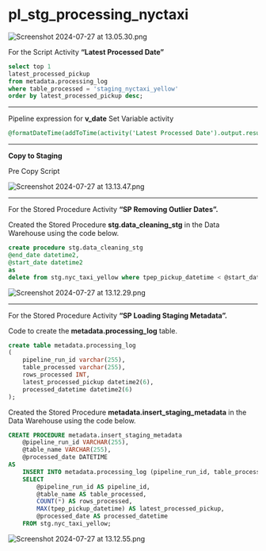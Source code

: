 # pl_stg_processing_nyctaxi

![Screenshot 2024-07-27 at 13.05.30.png](pl_stg_processing_nyctaxi%20eb4ad33c3bb54d92bafeee33a57360bc/Screenshot_2024-07-27_at_13.05.30.png)

For the Script Activity **“Latest Processed Date”**

```sql
select top 1 
latest_processed_pickup 
from metadata.processing_log 
where table_processed = 'staging_nyctaxi_yellow'
order by latest_processed_pickup desc;
```

---

Pipeline expression for **v_date** Set Variable activity

```sql
@formatDateTime(addToTime(activity('Latest Processed Date').output.resultSets[0].rows[0].latest_processed_pickup, 1, 'Month'), 'yyyy-MM')
```

---

**Copy to Staging**

Pre Copy Script

![Screenshot 2024-07-27 at 13.13.47.png](pl_stg_processing_nyctaxi%20eb4ad33c3bb54d92bafeee33a57360bc/Screenshot_2024-07-27_at_13.13.47.png)

---

For the Stored Procedure Activity **“SP Removing Outlier Dates”.**

Created the Stored Procedure **stg.data_cleaning_stg** in the Data Warehouse using the code below.

```sql
create procedure stg.data_cleaning_stg
@end_date datetime2,
@start_date datetime2
as
delete from stg.nyc_taxi_yellow where tpep_pickup_datetime < @start_date or tpep_pickup_datetime > @end_date;
```

![Screenshot 2024-07-27 at 13.12.29.png](pl_stg_processing_nyctaxi%20eb4ad33c3bb54d92bafeee33a57360bc/Screenshot_2024-07-27_at_13.12.29.png)

---

For the Stored Procedure Activity **“SP Loading Staging Metadata”.**

Code to create the **metadata.processing_log** table.

```sql
create table metadata.processing_log
(
	pipeline_run_id varchar(255), 
	table_processed varchar(255), 
	rows_processed INT, 
	latest_processed_pickup datetime2(6),
	processed_datetime datetime2(6)
);
```

Created the Stored Procedure **metadata.insert_staging_metadata** in the Data Warehouse using the code below.

```sql
CREATE PROCEDURE metadata.insert_staging_metadata
    @pipeline_run_id VARCHAR(255),
    @table_name VARCHAR(255),
    @processed_date DATETIME
AS
    INSERT INTO metadata.processing_log (pipeline_run_id, table_processed, rows_processed, latest_processed_pickup, processed_datetime)
    SELECT
        @pipeline_run_id AS pipeline_id,
        @table_name AS table_processed,
        COUNT(*) AS rows_processed,
        MAX(tpep_pickup_datetime) AS latest_processed_pickup,
        @processed_date AS processed_datetime
    FROM stg.nyc_taxi_yellow;
```

![Screenshot 2024-07-27 at 13.12.55.png](pl_stg_processing_nyctaxi%20eb4ad33c3bb54d92bafeee33a57360bc/Screenshot_2024-07-27_at_13.12.55.png)